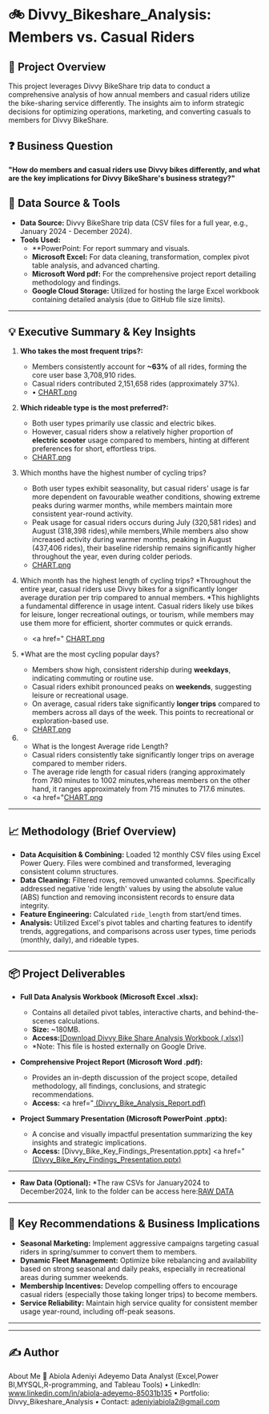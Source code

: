# 🚲 Divvy_Bikeshare_Analysis: Members vs. Casual Riders

## 🎯 Project Overview
This project leverages Divvy BikeShare trip data to conduct a comprehensive analysis of how annual members and casual riders utilize the bike-sharing service differently. The insights aim to inform strategic decisions for optimizing operations, marketing, and converting casuals to members for Divvy BikeShare.

## ❓ Business Question
**"How do members and casual riders use Divvy bikes differently, and what are the key implications for Divvy BikeShare's business strategy?"**

## 📂 Data Source & Tools
* **Data Source:** Divvy BikeShare trip data (CSV files for a full year, e.g., January 2024 - December 2024).  
* **Tools Used:**
     * **PowerPoint: For report summary and visuals.  
    * **Microsoft Excel:** For data cleaning, transformation, complex pivot table analysis, and advanced charting.
    * **Microsoft Word pdf:** For the comprehensive project report detailing methodology and findings.
    * **Google Cloud Storage:** Utilized for hosting the large Excel workbook containing detailed analysis (due to GitHub file size limits).

---

## 💡 Executive Summary & Key Insights


1.  **Who takes the most frequent trips?:**
    * Members consistently account for **~63%** of all rides, forming the core user base  3,708,910 rides.
    * Casual riders contributed 2,151,658 rides (approximately 37%).
    * •	<a href="https://drive.google.com/file/d/1PS26uOX9xsYmNv5CgQmAWkMcRkIz2gUs/view?usp=sharing" target="_blank">CHART.png</a>
      

2.  **Which rideable type is the most preferred?:**
    * Both user types primarily use classic and electric bikes.
    * However, casual riders show a relatively higher proportion of **electric scooter** usage compared to members, hinting at different preferences for short, effortless trips.
    * <a href="https://drive.google.com/file/d/1Lg4-wO35vkYaLJ5qfRXltopDAtjNxYFL/view?usp=sharing" target="_blank">CHART.png</a>


3. Which months have the highest number of cycling trips?
    * Both user types exhibit seasonality, but casual riders' usage is far more dependent on favourable weather conditions, showing extreme peaks during warmer months, while members maintain more consistent year-round activity.
    * Peak usage for casual riders occurs during July (320,581 rides) and August (318,398 rides),while members,While members also show increased activity during warmer months, peaking in August (437,406 rides), their baseline ridership remains significantly higher throughout the year, even during colder periods.
    *  <a href="https://drive.google.com/file/d/13jASZ9wpkx9GqqHnlg-scLtYt5CgSDGk/view?usp=sharing" target="_blank">CHART.png</a>


4.  Which month has the highest length of cycling trips?
    *Throughout the entire year, casual riders use Divvy bikes for a significantly longer average duration per trip compared to annual members.
    *This highlights a fundamental difference in usage intent. Casual riders likely use bikes for leisure, longer recreational outings, or tourism, while members may use them more for efficient, shorter commutes or quick errands.
    * <a href=" <a href="https://drive.google.com/file/d/13jASZ9wpkx9GqqHnlg-scLtYt5CgSDGk/view?usp=sharing" target="_blank">CHART.png</a>    

5.  *What are the most cycling popular days?
    * Members show high, consistent ridership during **weekdays**, indicating commuting or routine use.
    * Casual riders exhibit pronounced peaks on **weekends**, suggesting leisure or recreational usage.
    * On average, casual riders take significantly **longer trips** compared to members across all days of the week. This points to recreational or exploration-based use. 
    * <a href="https://drive.google.com/file/d/1__BkU_tWPvz1TpgJSUI82QM5m0CijIAm/view?usp=sharing" target="_blank">CHART.png</a>
  
6.  * What is the longest Average ride Length?
    * Casual riders consistently take significantly longer trips on average compared to member riders.
    * The average ride length for casual riders (ranging approximately from 780 minutes to 1002 minutes,whereas members on the other hand, it ranges approximately from 715 minutes to 717.6 minutes.
    * <a href="<a href="https://drive.google.com/file/d/1__BkU_tWPvz1TpgJSUI82QM5m0CijIAm/view?usp=sharing" target="_blank">CHART.png</a>
---

## 📈 Methodology (Brief Overview)

* **Data Acquisition & Combining:** Loaded 12 monthly CSV files using Excel Power Query. Files were combined and transformed, leveraging consistent column structures.
* **Data Cleaning:** Filtered rows, removed unwanted columns. Specifically addressed negative 'ride length' values by using the absolute value (ABS) function and removing inconsistent records to ensure data integrity.
* **Feature Engineering:** Calculated `ride_length` from start/end times.
* **Analysis:** Utilized Excel's pivot tables and charting features to identify trends, aggregations, and comparisons across user types, time periods (monthly, daily), and rideable types.

---
## 📦 Project Deliverables

* **Full Data Analysis Workbook (Microsoft Excel .xlsx):** 

    * Contains all detailed pivot tables, interactive charts, and behind-the-scenes calculations.
    * **Size:** ~180MB.
    * **Access:**<a href="https://docs.google.com/spreadsheets/d/1HiI9J5tca1AvrOLZHZTuAIahOLMJSKne/edit?usp=sharing&ouid=109954983979009566655&rtpof=true&sd=true" target="_blank">[Download Divvy Bike Share Analysis Workbook (.xlsx)]</a> 
    * *Note: This file is hosted externally on Google Drive.


* **Comprehensive Project Report (Microsoft Word .pdf):**
    * Provides an in-depth discussion of the project scope, detailed methodology, all findings, conclusions, and strategic recommendations.
    * **Access:** <a href="<a href="https://docs.google.com/spreadsheets/d/1HiI9J5tca1AvrOLZHZTuAIahOLMJSKne/edit?usp=sharing&ouid=109954983979009566655&rtpof=true&sd=true" target="_blank"> (Divvy_Bike_Analysis_Report.pdf)</a>

* **Project Summary Presentation (Microsoft PowerPoint .pptx):**
    * A concise and visually impactful presentation summarizing the key insights and strategic implications.
    * **Access:** [Divvy_Bike_Key_Findings_Presentation.pptx] <a href="<a href="https://docs.google.com/presentation/d/1O4YtODuMvZl7bwP2H98FS_aOA_YCz4EY/edit?usp=sharing&ouid=109954983979009566655&rtpof=true&sd=true" target="_blank">(Divvy_Bike_Key_Findings_Presentation.pptx) </a>
--- 

* **Raw Data (Optional):**
  *The raw CSVs for January2024 to December2024, link to the folder can be access here:<a href=" https://divvy-tripdata.s3.amazonaws.com/index.html
" target="_blank">RAW DATA</a>
      
---

## 🚀 Key Recommendations & Business Implications


* **Seasonal Marketing:** Implement aggressive campaigns targeting casual riders in spring/summer to convert them to members.
* **Dynamic Fleet Management:** Optimize bike rebalancing and availability based on strong seasonal and daily peaks, especially in recreational areas during summer weekends.
* **Membership Incentives:** Develop compelling offers to encourage casual riders (especially those taking longer trips) to become members.
* **Service Reliability:** Maintain high service quality for consistent member usage year-round, including off-peak seasons.
---


---

## ✍️ Author
About Me
👤 Abiola Adeniyi Adeyemo
Data Analyst (Excel,Power BI,MYSQL,R-programming, and Tableau Tools)
•	LinkedIn: www.linkedin.com/in/abiola-adeyemo-85031b135
•	Portfolio: Divvy_Bikeshare_Analysis
•	Contact: adeniyiabiola2@gmail.com

